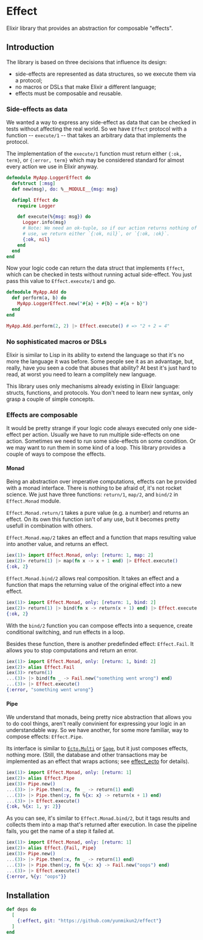 # Effect

Elixir library that provides an abstraction for composable "effects".

## Introduction

The library is based on three decisions that influence its design:
  - side-effects are represented as data structures, so we execute
    them via a protocol;
  - no macros or DSLs that make Elixir a different language;
  - effects must be composable and reusable.

### Side-effects as data

We wanted a way to express any side-effect as data that can be
checked in tests without affecting the real world. So we have `Effect`
protocol with a function -- `execute/1` -- that takes an arbitrary
data that implements the protocol.

The implementation of the `execute/1` function must return either
`{:ok, term}`, or `{:error, term}` which may be considered standard
for almost every action we use in Elixir anyway.

```elixir
defmodule MyApp.LoggerEffect do
  defstruct [:msg]
  def new(msg), do: %__MODULE__{msg: msg}

  defimpl Effect do
    require Logger

    def execute(%{msg: msg}) do
      Logger.info(msg)
      # Note: We need an ok-tuple, so if our action returns nothing of
      # use, we return either `{:ok, nil}`, or `{:ok, :ok}`.
      {:ok, nil}
    end
  end
end
```

Now your logic code can return the data struct that implements
`Effect`, which can be checked in tests without running actual
side-effect. You just pass this value to `Effect.execute/1` and go.

```elixir
defmodule MyApp.Add do
  def perform(a, b) do
    MyApp.LoggerEffect.new("#{a} + #{b} = #{a + b}")
  end
end

MyApp.Add.perform(2, 2) |> Effect.execute() # => "2 + 2 = 4"
```

### No sophisticated macros or DSLs

Elixir is similar to Lisp in its ability to extend the language so
that it's no more the language it was before. Some people see it
as an advantage, but, really, have you seen a code that abuses that
ability? At best it's just hard to read, at worst you need to learn a
complitely new language.

This library uses only mechanisms already existing in Elixir language:
structs, functions, and protocols. You don't need to learn new syntax,
only grasp a couple of simple concepts.

### Effects are composable

It would be pretty strange if your logic code always executed only one
side-effect per action. Usually we have to run multiple side-effects
on one action. Sometimes we need to run some side-effects on some
condition. Or we may want to run them in some kind of a loop. This
library provides a couple of ways to compose the effects.

#### Monad

Being an abstraction over imperative computations, effects can be
provided with a monad interface. There is nothing to be afraid of,
it's not rocket science. We just have three functions: `return/1`,
`map/2`, and `bind/2` in `Effect.Monad` module.

`Effect.Monad.return/1` takes a pure value (e.g. a number) and returns
an effect. On its own this function isn't of any use, but it becomes
pretty usefull in combination with others.

`Effect.Monad.map/2` takes an effect and a function that maps
resulting value into another value, and returns an effect.

```elixir
iex(1)> import Effect.Monad, only: [return: 1, map: 2]
iex(2)> return(1) |> map(fn x -> x + 1 end) |> Effect.execute()
{:ok, 2}
```

`Effect.Monad.bind/2` allows real composition. It takes an effect and
a function that maps the returning value of the original effect into a
new effect.

```elixir
iex(1)> import Effect.Monad, only: [return: 1, bind: 2]
iex(2)> return(1) |> bind(fn x -> return(x + 1) end) |> Effect.execute()
{:ok, 2}
```

With the `bind/2` function you can compose effects into a sequence,
create conditional switching, and run effects in a loop.

Besides these function, there is another predefinded effect:
`Effect.Fail`. It allows you to stop computations and return an error.

```elixir
iex(1)> import Effect.Monad, only: [return: 1, bind: 2]
iex(2)> alias Effect.Fail
iex(3)> return(1)
...(3)> |> bind(fn _ -> Fail.new("something went wrong") end)
...(3)> |> Effect.execute()
{:error, "something went wrong"}
```

#### Pipe

We understand that monads, being pretty nice abstraction that allows
you to do cool things, aren't really convinient for expressing your
logic in an understandable way. So we have another, for some more
familiar, way to compose effects: `Effect.Pipe`.

Its interface is similar to
[`Ecto.Multi`](https://hexdocs.pm/ecto/Ecto.Multi.html) or
[`Sage`](https://hexdocs.pm/sage), but it just composes effects,
nothing more. (Still, the database and other transactions may be
implemented as an effect that wraps actions; see
[effect_ecto](https://github.com/yunmikun2/effect_ecto) for details).

```elixir
iex(1)> import Effect.Monad, only: [return: 1]
iex(2)> alias Effect.Pipe
iex(3)> Pipe.new()
...(3)> |> Pipe.then(:x, fn _ -> return(1) end)
...(3)> |> Pipe.then(:y, fn %{x: x} -> return(x + 1) end)
...(3)> |> Effect.execute()
{:ok, %{x: 1, y: 2}}
```

As you can see, it's similar to `Effect.Monad.bind/2`, but it tags
results and collects them into a map that's returned after
execution. In case the pipeline fails, you get the name of a step it
failed at.

```elixir
iex(1)> import Effect.Monad, only: [return: 1]
iex(2)> alias Effect.{Fail, Pipe}
iex(3)> Pipe.new()
...(3)> |> Pipe.then(:x, fn _ -> return(1) end)
...(3)> |> Pipe.then(:y, fn %{x: x} -> Fail.new("oops") end)
...(3)> |> Effect.execute()
{:error, %{y: "oops"}}
```

## Installation

```elixir
def deps do
  [
    {:effect, git: "https://github.com/yunmikun2/effect"}
  ]
end
```
